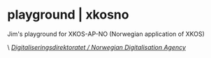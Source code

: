 # playground | xkosno

Jim's playground for XKOS-AP-NO (Norwegian application of XKOS)

\ [_Digitaliseringsdirektoratet / Norwegian Digitalisation Agency_](https://digdir.no)
